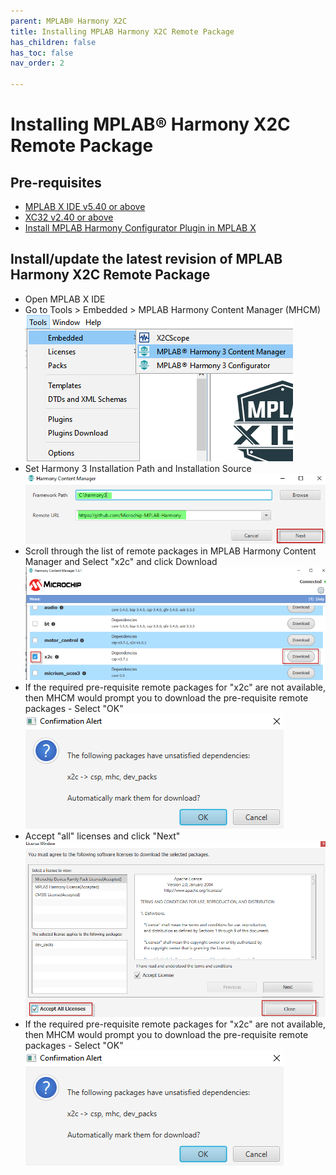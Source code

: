 ```yaml
---
parent: MPLAB® Harmony X2C
title: Installing MPLAB Harmony X2C Remote Package
has_children: false
has_toc: false
nav_order: 2

---
```

# Installing MPLAB® Harmony X2C Remote Package

## Pre-requisites
 - [MPLAB X IDE v5.40 or above](https://www.microchip.com/mplab/mplab-x-ide)
 - [XC32 v2.40 or above](https://www.microchip.com/mplab/compilers)
 - [Install MPLAB Harmony Configurator Plugin in MPLAB X](https://github.com/Microchip-MPLAB-Harmony/mhc/wiki#installing-mplab-harmony-configurator-from-the-microchip-plugins-update-center) 
 
## Install/update the latest revision of MPLAB Harmony X2C Remote Package
 - Open MPLAB X IDE
 - Go to Tools > Embedded > MPLAB Harmony Content Manager (MHCM)
    ![](x2c-model/docs/images/open_mhc_content_manager.png)
 - Set Harmony 3 Installation Path and Installation Source
    ![](x2c-model/docs/images/set_harmony3_path_mhcm.png)
 - Scroll through the list of remote packages in MPLAB Harmony Content Manager and Select "x2c" and click Download 
    ![](x2c-model/docs/images/install_x2c_repo.png)
 - If the required pre-requisite remote packages for "x2c" are not available, then MHCM would prompt you to download the pre-requisite remote packages - Select "OK"
    ![](x2c-model/docs/images/x2c_dependency_confirmation.png)
 - Accept "all" licenses and click "Next"
    ![](x2c-model/docs/images/mhcm_accept_licenses.png)
 - If the required pre-requisite remote packages for "x2c" are not available, then MHCM would prompt you to download the pre-requisite remote packages - Select "OK" 
    ![](x2c-model/docs/images/x2c_dependency_confirmation.png)
     
 
